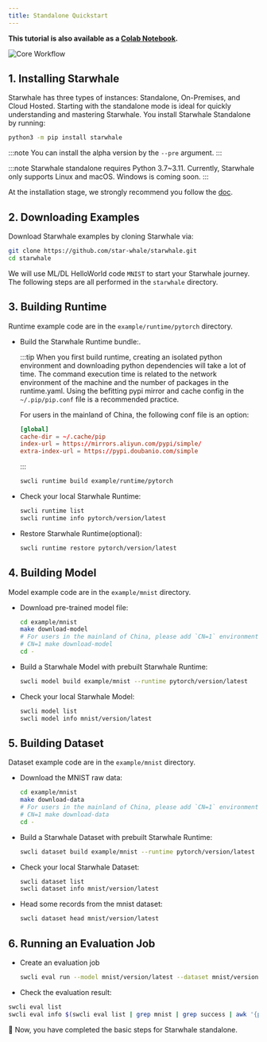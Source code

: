 ```yaml
---
title: Standalone Quickstart
---
```


**This tutorial is also available as a [Colab Notebook](https://colab.research.google.com/github/star-whale/starwhale/blob/main/example/notebooks/quickstart-standalone.ipynb).**

![Core Workflow](../img/standalone-core-workflow.gif)

## 1. Installing Starwhale

Starwhale has three types of instances: Standalone, On-Premises, and Cloud Hosted. Starting with the standalone mode is ideal for quickly understanding and mastering Starwhale.
You install Starwhale Standalone by running:

```bash
python3 -m pip install starwhale
```

:::note
You can install the alpha version by the `--pre` argument.
:::

:::note
Starwhale standalone requires Python 3.7~3.11. Currently, Starwhale only supports Linux and macOS. Windows is coming soon.
:::

At the installation stage, we strongly recommend you follow the [doc](../guides/install/standalone.md).

## 2. Downloading Examples

Download Starwhale examples by cloning Starwhale via:

```bash
git clone https://github.com/star-whale/starwhale.git
cd starwhale
```

We will use ML/DL HelloWorld code `MNIST` to start your Starwhale journey. The following steps are all performed in the `starwhale` directory.

## 3. Building Runtime

Runtime example code are in the `example/runtime/pytorch` directory.

- Build the Starwhale Runtime bundle:.

  :::tip
  When you first build runtime, creating an isolated python environment and downloading python dependencies will take a lot of time. The command execution time is related to the network environment of the machine and the number of packages in the runtime.yaml. Using the befitting pypi mirror and cache config in the `~/.pip/pip.conf` file is a recommended practice.

  For users in the mainland of China, the following conf file is an option:

    ```conf
    [global]
    cache-dir = ~/.cache/pip
    index-url = https://mirrors.aliyun.com/pypi/simple/
    extra-index-url = https://pypi.doubanio.com/simple
    ```

  :::

  ```bash
  swcli runtime build example/runtime/pytorch
  ```

- Check your local Starwhale Runtime:

  ```bash
  swcli runtime list
  swcli runtime info pytorch/version/latest
  ```

- Restore Starwhale Runtime(optional):

  ```bash
  swcli runtime restore pytorch/version/latest
  ```

## 4. Building Model

Model example code are in the `example/mnist` directory.

- Download pre-trained model file:

  ```bash
  cd example/mnist
  make download-model
  # For users in the mainland of China, please add `CN=1` environment for make command:
  # CN=1 make download-model
  cd -
  ```

- Build a Starwhale Model with prebuilt Starwhale Runtime:

  ```bash
  swcli model build example/mnist --runtime pytorch/version/latest
  ```

- Check your local Starwhale Model:

  ```bash
  swcli model list
  swcli model info mnist/version/latest
  ```

## 5. Building Dataset

Dataset example code are in the `example/mnist` directory.

- Download the MNIST raw data:

  ```bash
  cd example/mnist
  make download-data
  # For users in the mainland of China, please add `CN=1` environment for make command:
  # CN=1 make download-data
  cd -
  ```

- Build a Starwhale Dataset with prebuilt Starwhale Runtime:

  ```bash
  swcli dataset build example/mnist --runtime pytorch/version/latest
  ```

- Check your local Starwhale Dataset:

  ```bash
  swcli dataset list
  swcli dataset info mnist/version/latest
  ```

- Head some records from the mnist dataset:

  ```bash
  swcli dataset head mnist/version/latest
  ```

## 6. Running an Evaluation Job

- Create an evaluation job

  ```bash
  swcli eval run --model mnist/version/latest --dataset mnist/version/latest --runtime pytorch/version/latest
  ```

- Check the evaluation result:

 ```bash
 swcli eval list
 swcli eval info $(swcli eval list | grep mnist | grep success | awk '{print $1}' | head -n 1)
 ```

  👏 Now, you have completed the basic steps for Starwhale standalone.
